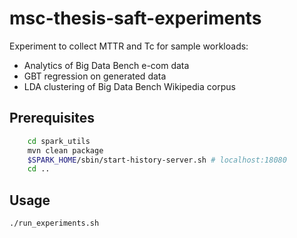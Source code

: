 # msc-thesis-saft-experiments
Experiment to collect MTTR and Tc for sample workloads: 
- Analytics of Big Data Bench e-com data
- GBT regression on generated data
- LDA clustering of Big Data Bench Wikipedia corpus
## Prerequisites
```bash
    cd spark_utils
    mvn clean package
    $SPARK_HOME/sbin/start-history-server.sh # localhost:18080
    cd ..
  ```
## Usage
````bash 
./run_experiments.sh
````

